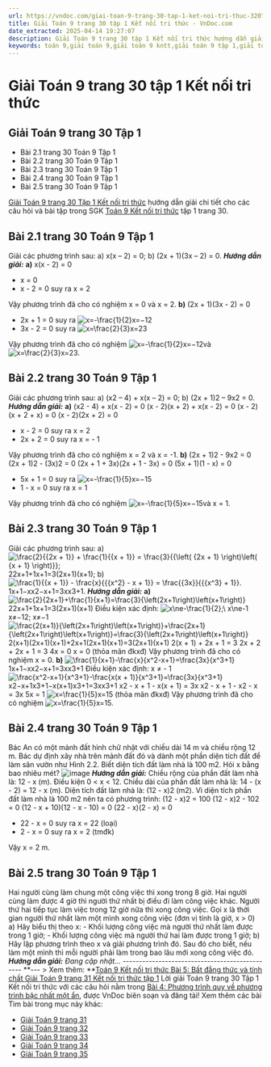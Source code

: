 ```yaml
---
url: https://vndoc.com/giai-toan-9-trang-30-tap-1-ket-noi-tri-thuc-320701
title: Giải Toán 9 trang 30 tập 1 Kết nối tri thức - VnDoc.com
date_extracted: 2025-04-14 19:27:07
description: Giải Toán 9 trang 30 tập 1 Kết nối tri thức hướng dẫn giải chi tiết các câu hỏi và bài tập trong SGK Toán 9 Kết nối tri thức tập 1.
keywords: toán 9,giải toán 9,giải toán 9 kntt,giải toán 9 tập 1,giải toán 9 kết nối tri thức,toán 9 kết nối tri thức tập 1,Toán 9 Kết nối tri thức Bài 4,giải Toán 9 Kết nối tri thức Bài 4,Bài 4 Phương trình quy về phương trình bậc nhất một ẩn,toán 9 kết nối tri thức tập 1 trang 27,toán 9 kết nối tri thức tập 1 trang 28,toán 9 kết nối tri thức tập 1 trang 29,toán 9 kết nối tri thức tập 1 trang 30
---
```


# Giải Toán 9 trang 30 tập 1 Kết nối tri thức
## Giải Toán 9 trang 30 Tập 1
  * Bài 2.1 trang 30 Toán 9 Tập 1
  * Bài 2.2 trang 30 Toán 9 Tập 1
  * Bài 2.3 trang 30 Toán 9 Tập 1
  * Bài 2.4 trang 30 Toán 9 Tập 1
  * Bài 2.5 trang 30 Toán 9 Tập 1

[Giải Toán 9 trang 30 Tập 1 Kết nối tri thức](<https://vndoc.com/giai-toan-9-trang-30-tap-1-ket-noi-tri-thuc-320701>) hướng dẫn giải chi tiết cho các câu hỏi và bài tập trong SGK [Toán 9 Kết nối tri thức](<https://vndoc.com/toan-9-ket-noi-tri-thuc>) tập 1 trang 30.
## **Bài 2.1 trang 30 Toán 9 Tập 1**
Giải các phương trình sau:
a\) x\(x – 2\) = 0;
b\) \(2x + 1\)\(3x – 2\) = 0.
_**Hướng dẫn giải:**_
**a\)** x\(x - 2\) = 0
  * x = 0
  * x - 2 = 0 suy ra x = 2

Vậy phương trình đã cho có nghiệm x = 0 và x = 2.
**b\)** \(2x + 1\)\(3x - 2\) = 0
  * 2x + 1 = 0 suy ra ![x=-\\frac{1}{2}](https://i.vdoc.vn/data/image/blank.png)x=−12
  * 3x - 2 = 0 suy ra ![x=\\frac{2}{3}](https://i.vdoc.vn/data/image/blank.png)x=23

Vậy phương trình đã cho có nghiệm ![x=-\\frac{1}{2}](https://i.vdoc.vn/data/image/blank.png)x=−12và ![x=\\frac{2}{3}](https://i.vdoc.vn/data/image/blank.png)x=23.
## **Bài 2.2 trang 30 Toán 9 Tập 1**
Giải các phương trình sau:
a\) \(x2 – 4\) + x\(x – 2\) = 0;
b\) \(2x + 1\)2  – 9x2  = 0.
_**Hướng dẫn giải:**_
**a\)** \(x2 \- 4\) + x\(x - 2\) = 0
\(x - 2\)\(x + 2\) + x\(x - 2\) = 0
\(x - 2\)\(x + 2 + x\) = 0
\(x - 2\)\(2x + 2\) = 0
  * x - 2 = 0 suy ra x = 2
  * 2x + 2 = 0 suy ra x = - 1

Vậy phương trình đã cho có nghiệm x = 2 và x = -1.
**b\)** \(2x + 1\)2 \- 9x2 = 0
\(2x + 1\)2 \- \(3x\)2 = 0
\(2x + 1 + 3x\)\(2x + 1 - 3x\) = 0
\(5x + 1\)\(1 - x\) = 0
  * 5x + 1 = 0 suy ra ![x=-\\frac{1}{5}](https://i.vdoc.vn/data/image/blank.png)x=−15
  * 1 - x = 0 suy ra x = 1

Vậy phương trình đã cho có nghiệm ![x=-\\frac{1}{5}](https://i.vdoc.vn/data/image/blank.png)x=−15và x = 1.
## **Bài 2.3 trang 30 Toán 9 Tập 1**
Giải các phương trình sau:
a\) ![\\frac{2}{{2x + 1}} + \\frac{1}{{x + 1}} = \\frac{3}{{\\left\( {2x + 1} \\right\)\\left\( {x + 1} \\right\)}};](https://i.vdoc.vn/data/image/blank.png)22x+1+1x+1=3\(2x+1\)\(x+1\);
b\) ![\\frac{1}{{x + 1}} - \\frac{x}{{{x^2} - x + 1}} = \\frac{{3x}}{{{x^3} + 1}}.](https://i.vdoc.vn/data/image/blank.png)1x+1−xx2−x+1=3xx3+1.
_**Hướng dẫn giải:**_
**a\)** ![\\frac{2}{2x+1}+\\frac{1}{x+1}=\\frac{3}{\\left\(2x+1\\right\)\\left\(x+1\\right\)}](https://i.vdoc.vn/data/image/blank.png)22x+1+1x+1=3\(2x+1\)\(x+1\)
Điều kiện xác định: ![x\\ne-\\frac{1}{2};\\ x\\ne-1](https://i.vdoc.vn/data/image/blank.png)x≠−12; x≠−1
![\\frac{2\(x+1\)}{\\left\(2x+1\\right\)\\left\(x+1\\right\)}+\\frac{2x+1}{\\left\(2x+1\\right\)\\left\(x+1\\right\)}=\\frac{3}{\\left\(2x+1\\right\)\\left\(x+1\\right\)}](https://i.vdoc.vn/data/image/blank.png)2\(x+1\)\(2x+1\)\(x+1\)+2x+1\(2x+1\)\(x+1\)=3\(2x+1\)\(x+1\)
2\(x + 1\) + 2x + 1 = 3
2x + 2 + 2x + 1 = 3
4x = 0
x = 0 \(thỏa mãn đkxđ\)
Vậy phương trình đã cho có nghiệm x = 0.
**b\)** ![\\frac{1}{x+1}-\\frac{x}{x^2-x+1}=\\frac{3x}{x^3+1}](https://i.vdoc.vn/data/image/blank.png)1x+1−xx2−x+1=3xx3+1
Điều kiện xác định: x ≠ - 1
![\\frac{x^2-x+1}{x^3+1}-\\frac{x\(x + 1\)}{x^3+1}=\\frac{3x}{x^3+1}](https://i.vdoc.vn/data/image/blank.png)x2−x+1x3+1−x\(x+1\)x3+1=3xx3+1
x2 \- x + 1 - x\(x + 1\) = 3x
x2 \- x + 1 - x2 \- x = 3x
5x = 1
![x=\\frac{1}{5}](https://i.vdoc.vn/data/image/blank.png)x=15 \(thỏa mãn đkxđ\)
Vậy phương trình đã cho có nghiệm ![x=\\frac{1}{5}](https://i.vdoc.vn/data/image/blank.png)x=15.
## **Bài 2.4 trang 30 Toán 9 Tập 1**
Bác An có một mảnh đất hình chữ nhật với chiều dài 14 m và chiều rộng 12 m. Bác dự định xây nhà trên mảnh đất đó và dành một phần diện tích đất để làm sân vườn như Hình 2.2. Biết diện tích đất làm nhà là 100 m2. Hỏi x bằng bao nhiêu mét?
![image](https://i.vdoc.vn/data/image/2024/05/23/638495732635087135.png)
_**Hướng dẫn giải:**_
Chiều rộng của phần đất làm nhà là: 12 - x \(m\). Điều kiện 0 < x < 12.
Chiều dài của phần đất làm nhà là: 14 - \(x - 2\) = 12 - x \(m\).
Diện tích đất làm nhà là: \(12 - x\)2 \(m2\).
Vì diện tích phần đất làm nhà là 100 m2 nên ta có phương trình:
\(12 - x\)2 = 100
\(12 - x\)2 \- 102 = 0
\(12 - x + 10\)\(12 - x - 10\) = 0
\(22 - x\)\(2 - x\) = 0
  * 22 - x = 0 suy ra x = 22 \(loại\)
  * 2 - x = 0 suy ra x = 2 \(tmđk\)

Vậy x = 2 m.
## **Bài 2.5 trang 30 Toán 9 Tập 1**
Hai người cùng làm chung một công việc thì xong trong 8 giờ. Hai người cùng làm được 4 giờ thì người thứ nhất bị điều đi làm công việc khác. Người thứ hai tiếp tục làm việc trong 12 giờ nữa thì xong công việc. Gọi x là thời gian người thứ nhất làm một mình xong công việc \(đơn vị tính là giờ, x > 0\)
a\) Hãy biểu thị theo x:
\- Khối lượng công việc mà người thứ nhất làm được trong 1 giờ;
\- Khối lượng công việc mà người thứ hai làm được trong 1 giờ;
b\) Hãy lập phương trình theo x và giải phương trình đó. Sau đó cho biết, nếu làm một mình thì mỗi người phải làm trong bao lâu mới xong công việc đó.
_**Hướng dẫn giải:**_
_Đang cập nhật..._
\-----------------------------------------------
**\--- > Xem thêm: **[Toán 9 Kết nối tri thức Bài 5: Bất đẳng thức và tính chất ](<https://vndoc.com/toan-9-ket-noi-tri-thuc-bai-5-bat-dang-thuc-va-tinh-chat-320369>)
[Giải Toán 9 trang 31 Kết nối tri thức tập 1](<https://vndoc.com/giai-toan-9-trang-31-tap-1-ket-noi-tri-thuc-320705>)
Lời giải Toán 9 trang 30 Tập 1 Kết nối tri thức với các câu hỏi nằm trong [Bài 4: Phương trình quy về phương trình bậc nhất một ẩn](<https://vndoc.com/toan-9-ket-noi-tri-thuc-bai-4-phuong-trinh-quy-ve-phuong-trinh-bac-nhat-mot-an-320360>), được VnDoc biên soạn và đăng tải\!
Xem thêm các bài Tìm bài trong mục này khác:
  * [Giải Toán 9 trang 31](</giai-toan-9-trang-31-tap-1-ket-noi-tri-thuc-320705>)
  * [Giải Toán 9 trang 32](</giai-toan-9-trang-32-tap-1-ket-noi-tri-thuc-320707>)
  * [Giải Toán 9 trang 33](</giai-toan-9-trang-33-tap-1-ket-noi-tri-thuc-320709>)
  * [Giải Toán 9 trang 34](</giai-toan-9-trang-34-tap-1-ket-noi-tri-thuc-320710>)
  * [Giải Toán 9 trang 35](</giai-toan-9-trang-35-tap-1-ket-noi-tri-thuc-320713>)

